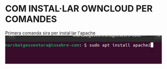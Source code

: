 # COM INSTAL·LAR OWNCLOUD PER COMANDES


Primera comanda sira per instal·lar l'apache
![alt text](apache2.png)

